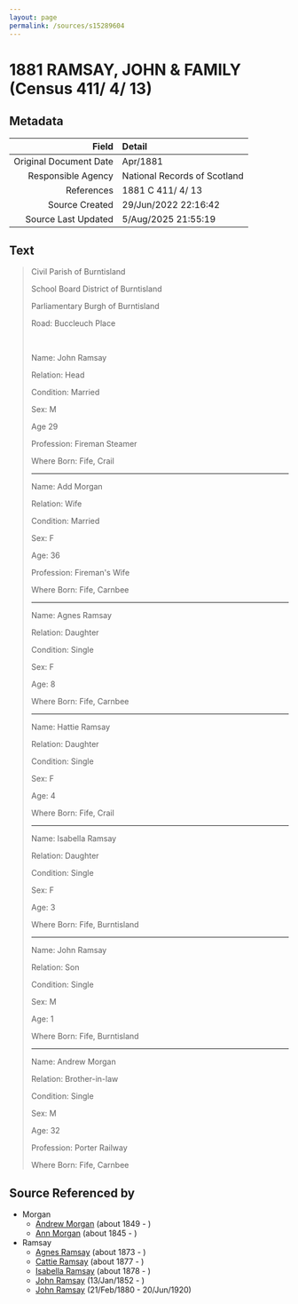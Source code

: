 ```yaml
---
layout: page
permalink: /sources/s15289604
---
```


# 1881 RAMSAY, JOHN & FAMILY (Census 411/ 4/ 13)

## Metadata

Field | Detail
---:|:---
Original Document Date | Apr/1881
Responsible Agency | National Records of Scotland
References | 1881 C 411/ 4/ 13
Source Created | 29/Jun/2022 22:16:42
Source Last Updated | 5/Aug/2025 21:55:19

## Text

> Civil Parish of Burntisland
>
> School Board District of Burntisland
>
> Parliamentary Burgh of Burntisland
>
> Road: Buccleuch Place
>
> <br/>
>
> Name: John Ramsay
>
> Relation: Head
>
> Condition: Married
>
> Sex: M
>
> Age 29
>
> Profession: Fireman Steamer
>
> Where Born: Fife, Crail
>
> ---
>
> Name: Add Morgan
>
> Relation: Wife
>
> Condition: Married
>
> Sex: F
>
> Age: 36
>
> Profession: Fireman's Wife
>
> Where Born: Fife, Carnbee
>
> ---
>
> Name: Agnes Ramsay
>
> Relation: Daughter
>
> Condition: Single
>
> Sex: F
>
> Age: 8
>
> Where Born: Fife, Carnbee
>
> ---
>
> Name: Hattie Ramsay
>
> Relation: Daughter
>
> Condition: Single
>
> Sex: F
>
> Age: 4
>
> Where Born: Fife, Crail
>
> ---
>
> Name: Isabella Ramsay
>
> Relation: Daughter
>
> Condition: Single
>
> Sex: F
>
> Age: 3
>
> Where Born: Fife, Burntisland
>
> ---
>
> Name: John Ramsay
>
> Relation: Son
>
> Condition: Single
>
> Sex: M
>
> Age: 1
>
> Where Born: Fife, Burntisland
>
> ---
>
> Name: Andrew Morgan
>
> Relation: Brother-in-law
>
> Condition: Single
>
> Sex: M
>
> Age: 32
>
> Profession: Porter Railway
>
> Where Born: Fife, Carnbee
>

## Source Referenced by

* Morgan
  * [Andrew Morgan](../people/@23628312@-andrew-morgan-b1849-d.md) (about 1849 - )
  * [Ann Morgan](../people/@60684755@-ann-morgan-b1845-d.md) (about 1845 - )
* Ramsay
  * [Agnes Ramsay](../people/@57916783@-agnes-ramsay-b1873-d.md) (about 1873 - )
  * [Cattie Ramsay](../people/@35547078@-cattie-ramsay-b1877-d.md) (about 1877 - )
  * [Isabella Ramsay](../people/@54722192@-isabella-ramsay-b1878-d.md) (about 1878 - )
  * [John Ramsay](../people/@63088441@-john-ramsay-b1852-1-13-d.md) (13/Jan/1852 - )
  * [John Ramsay](../people/@64225415@-john-ramsay-b1880-2-21-d1920-6-20.md) (21/Feb/1880 - 20/Jun/1920)
